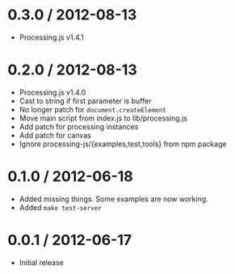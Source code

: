 
0.3.0 / 2012-08-13 
==================

  * Processing.js v1.4.1

0.2.0 / 2012-08-13 
==================

  * Processing.js v1.4.0
  * Cast to string if first parameter is buffer
  * No longer patch for `document.createElement`
  * Move main script from index.js to lib/processing.js
  * Add patch for processing instances
  * Add patch for canvas
  * Ignore processing-js/{examples,test,tools} from npm package

0.1.0 / 2012-06-18 
==================

  * Added missing things. Some examples are now working.
  * Added `make test-server`

0.0.1 / 2012-06-17 
==================

  * Initial release
